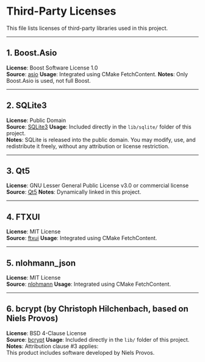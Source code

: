 # Third-Party Licenses

This file lists licenses of third-party libraries used in this project.

---

## 1. Boost.Asio

**License**: Boost Software License 1.0  
**Source**: [asio](https://github.com/boostorg/asio)
**Usage**: Integrated using CMake FetchContent.
**Notes**: Only Boost.Asio is used, not full Boost.

---

## 2. SQLite3

**License**: Public Domain  
**Source**: [SQLite3](https://www.sqlite.org/index.html)
**Usage**: Included directly in the `lib/sqlite/` folder of this project.  
**Notes**: SQLite is released into the public domain. You may modify, use, and redistribute it freely, without any attribution or license restriction.

---

## 3. Qt5

**License**: GNU Lesser General Public License v3.0 or commercial license  
**Source**: [Qt5](https://www.qt.io)
**Notes**: Dynamically linked in this project.

---

## 4. FTXUI

**License**: MIT License  
**Source**: [ftxui](https://github.com/ArthurSonzogni/FTXUI)
**Usage**: Integrated using CMake FetchContent.

---

## 5. nlohmann_json

**License**: MIT License  
**Source**: [nlohmann](https://github.com/nlohmann/json)
**Usage**: Integrated using CMake FetchContent.

---

## 6. bcrypt (by Christoph Hilchenbach, based on Niels Provos)

**License**: BSD 4-Clause License  
**Source**: [bcrypt](https://github.com/hilch/Bcrypt.cpp)
**Usage**: Included directly in the `lib/` folder of this project.  
**Notes**: Attribution clause #3 applies:  
This product includes software developed by Niels Provos.
